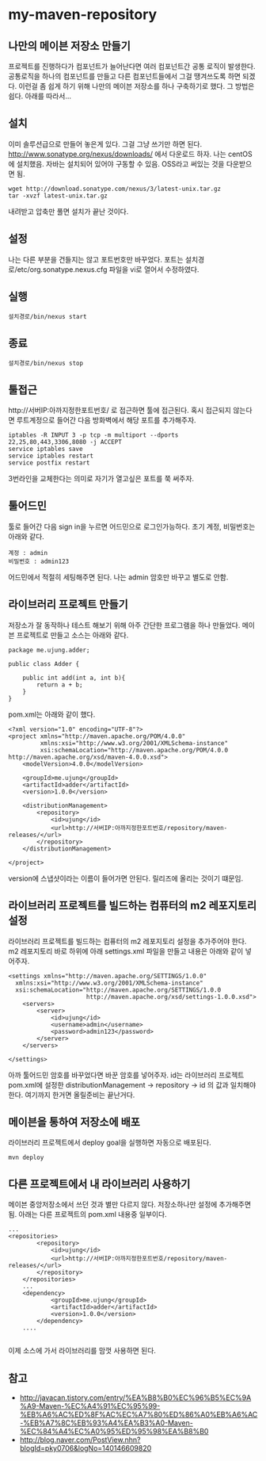 # my-maven-repository

## 나만의 메이븐 저장소 만들기
프로젝트를 진행하다가 컴포넌트가 늘어난다면 여러 컴포넌트간 공통 로직이 발생한다.
공통로직을 하나의 컴포넌트를 만들고 다른 컴포넌트들에서 그걸 땡겨쓰도록 하면 되겠다.
이런걸 좀 쉽게 하기 위해 나만의 메이븐 저장소를 하나 구축하기로 했다.
그 방법은 쉽다. 아래를 따라서...

## 설치
이미 솔루션급으로 만들어 놓은게 있다. 그걸 그냥 쓰기만 하면 된다.
http://www.sonatype.org/nexus/downloads/ 에서 다운로드 하자.
나는 centOS에 설치했음.
자바는 설치되어 있어야 구동할 수 있음.
OSS라고 써있는 것을 다운받으면 됨.

```
wget http://download.sonatype.com/nexus/3/latest-unix.tar.gz
tar -xvzf latest-unix.tar.gz
```
내려받고 압축만 풀면 설치가 끝난 것이다.

## 설정
나는 다른 부분을 건들지는 않고 포트번호만 바꾸었다.
포트는 설치경로/etc/org.sonatype.nexus.cfg 파일을 vi로 열어서 수정하였다.

## 실행
```
설치경로/bin/nexus start
```

## 종료
```
설치경로/bin/nexus stop
```

## 툴접근
http://서버IP:아까지정한포트번호/ 로 접근하면 툴에 접근된다.
혹시 접근되지 않는다면 루트계정으로 들어간 다음 방화벽에서 해당 포트를 추가해주자.
```
iptables -R INPUT 3 -p tcp -m multiport --dports 22,25,80,443,3306,8080 -j ACCEPT
service iptables save
service iptables restart
service postfix restart
```
3번라인을 교체한다는 의미로 자기가 열고싶은 포트를 쭉 써주자.

## 툴어드민
툴로 들어간 다음 sign in을 누르면 어드민으로 로그인가능하다.
초기 계정, 비밀번호는 아래와 같다.
```
계정 : admin
비밀번호 : admin123
```
어드민에서 적절히 세팅해주면 된다. 나는 admin 암호만 바꾸고 별도로 안함.

## 라이브러리 프로젝트 만들기
저장소가 잘 동작하나 테스트 해보기 위해 아주 간단한 프로그램을 하나 만들었다.
메이븐 프로젝트로 만들고 소스는 아래와 같다.
```
package me.ujung.adder;

public class Adder {

    public int add(int a, int b){
        return a + b;
    }
}
```

pom.xml는 아래와 같이 했다.
```
<?xml version="1.0" encoding="UTF-8"?>
<project xmlns="http://maven.apache.org/POM/4.0.0"
         xmlns:xsi="http://www.w3.org/2001/XMLSchema-instance"
         xsi:schemaLocation="http://maven.apache.org/POM/4.0.0 http://maven.apache.org/xsd/maven-4.0.0.xsd">
    <modelVersion>4.0.0</modelVersion>

    <groupId>me.ujung</groupId>
    <artifactId>adder</artifactId>
    <version>1.0.0</version>

    <distributionManagement>
        <repository>
            <id>ujung</id>
            <url>http://서버IP:아까지정한포트번호/repository/maven-releases/</url>
        </repository>
    </distributionManagement>

</project>
```
version에 스냅샷이라는 이름이 들어가면 안된다. 릴리즈에 올리는 것이기 떄문임.

## 라이브러리 프로젝트를 빌드하는 컴퓨터의 m2 레포지토리 설정
라이브러리 프로젝트를 빌드하는 컴퓨터의 m2 레포지토리 설정을 추가주어야 한다.
m2 레포지토리 바로 하위에 아래 settings.xml 파일을 만들고 내용은 아래와 같이 넣어주자.
```
<settings xmlns="http://maven.apache.org/SETTINGS/1.0.0"
  xmlns:xsi="http://www.w3.org/2001/XMLSchema-instance"
  xsi:schemaLocation="http://maven.apache.org/SETTINGS/1.0.0
                      http://maven.apache.org/xsd/settings-1.0.0.xsd">
	<servers>
		<server>
			<id>ujung</id>
			<username>admin</username>
			<password>admin123</password>
		</server>	
	</servers>

</settings>
```
아까 툴어드민 암호를 바꾸었다면 바꾼 암호를 넣어주자.
id는 라이브러리 프로젝트 pom.xml에 설정한 distributionManagement -> repository -> id 의 값과 일치해야 한다.
여기까지 한거면 올릴준비는 끝난거다.

## 메이븐을 통하여 저장소에 배포
라이브러리 프로젝트에서 deploy goal을 실행하면 자동으로 배포된다.
```
mvn deploy
```

## 다른 프로젝트에서 내 라이브러리 사용하기
메이븐 중앙저장소에서 쓰던 것과 별만 다르지 않다.
저장소하나만 설정에 추가해주면 됨.
아래는 다른 프로젝트의 pom.xml 내용중 일부이다.
```
...
<repositories>
		<repository>
			<id>ujung</id>
			<url>http://서버IP:아까지정한포트번호/repository/maven-releases/</url>
		</repository>
	</repositories>
	...
	<dependency>
			<groupId>me.ujung</groupId>
			<artifactId>adder</artifactId>
			<version>1.0.0</version>
		</dependency>
	....
	
```
이제 소스에 가서 라이브러리를 맘껏 사용하면 된다.

## 참고
* http://javacan.tistory.com/entry/%EA%B8%B0%EC%96%B5%EC%9A%A9-Maven-%EC%A4%91%EC%95%99-%EB%A6%AC%ED%8F%AC%EC%A7%80%ED%86%A0%EB%A6%AC-%EB%A7%8C%EB%93%A4%EA%B3%A0-Maven-%EC%84%A4%EC%A0%95%ED%95%98%EA%B8%B0
* http://blog.naver.com/PostView.nhn?blogId=pky0706&logNo=140146609820
